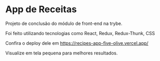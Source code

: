 # App de Receitas

Projeto de conclusão do módulo de front-end na trybe.

Foi feito utilizando tecnologias como React, Redux, Redux-Thunk, CSS

Confira o deploy dele em https://recipes-app-five-olive.vercel.app/

Visualize em tela pequena para melhores resultados.

<!-- Olá, Tryber!
Esse é apenas um arquivo inicial para o README do seu projeto.
É essencial que você preencha esse documento por conta própria, ok?
Não deixe de usar nossas dicas de escrita de README de projetos, e deixe sua criatividade brilhar!
:warning: IMPORTANTE: você precisa deixar nítido:
- quais arquivos/pastas foram desenvolvidos por você; 
- quais arquivos/pastas foram desenvolvidos por outra pessoa estudante;
- quais arquivos/pastas foram desenvolvidos pela Trybe.
-->
